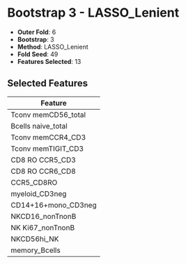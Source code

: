 # Bootstrap 3 - LASSO_Lenient

- **Outer Fold**: 6
- **Bootstrap**: 3
- **Method**: LASSO_Lenient
- **Fold Seed**: 49
- **Features Selected**: 13

## Selected Features

| Feature |
|---------|
| Tconv memCD56_total |
| Bcells naive_total |
| Tconv memCCR4_CD3 |
| Tconv memTIGIT_CD3 |
| CD8 RO CCR5_CD3 |
| CD8 RO CCR6_CD8 |
| CCR5_CD8RO |
| myeloid_CD3neg |
| CD14+16+mono_CD3neg |
| NKCD16_nonTnonB |
| NK Ki67_nonTnonB |
| NKCD56hi_NK |
| memory_Bcells |
